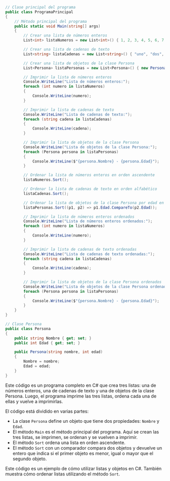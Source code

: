 ```c#
// Clase principal del programa
public class ProgramaPrincipal
{
    // Método principal del programa
    public static void Main(string[] args)
    {
        // Crear una lista de números enteros
        List<int> listaNumeros = new List<int>() { 1, 2, 3, 4, 5, 6, 7, 8, 9, 10 };

        // Crear una lista de cadenas de texto
        List<string> listaCadenas = new List<string>() { "uno", "dos", "tres", "cuatro", "cinco", "seis", "siete", "ocho", "nueve", "diez" };

        // Crear una lista de objetos de la clase Persona
        List<Persona> listaPersonas = new List<Persona>() { new Persona("Juan", 20), new Persona("María", 25), new Persona("Pedro", 30) };

        // Imprimir la lista de números enteros
        Console.WriteLine("Lista de números enteros:");
        foreach (int numero in listaNumeros)
        {
            Console.WriteLine(numero);
        }

        // Imprimir la lista de cadenas de texto
        Console.WriteLine("Lista de cadenas de texto:");
        foreach (string cadena in listaCadenas)
        {
            Console.WriteLine(cadena);
        }

        // Imprimir la lista de objetos de la clase Persona
        Console.WriteLine("Lista de objetos de la clase Persona:");
        foreach (Persona persona in listaPersonas)
        {
            Console.WriteLine($"{persona.Nombre} - {persona.Edad}");
        }

        // Ordenar la lista de números enteros en orden ascendente
        listaNumeros.Sort();

        // Ordenar la lista de cadenas de texto en orden alfabético
        listaCadenas.Sort();

        // Ordenar la lista de objetos de la clase Persona por edad en orden ascendente
        listaPersonas.Sort((p1, p2) => p1.Edad.CompareTo(p2.Edad));

        // Imprimir la lista de números enteros ordenados
        Console.WriteLine("Lista de números enteros ordenados:");
        foreach (int numero in listaNumeros)
        {
            Console.WriteLine(numero);
        }

        // Imprimir la lista de cadenas de texto ordenadas
        Console.WriteLine("Lista de cadenas de texto ordenadas:");
        foreach (string cadena in listaCadenas)
        {
            Console.WriteLine(cadena);
        }

        // Imprimir la lista de objetos de la clase Persona ordenados
        Console.WriteLine("Lista de objetos de la clase Persona ordenados:");
        foreach (Persona persona in listaPersonas)
        {
            Console.WriteLine($"{persona.Nombre} - {persona.Edad}");
        }
    }
}

// Clase Persona
public class Persona
{
    public string Nombre { get; set; }
    public int Edad { get; set; }

    public Persona(string nombre, int edad)
    {
        Nombre = nombre;
        Edad = edad;
    }
}
```

Este código es un programa completo en C# que crea tres listas: una de números enteros, una de cadenas de texto y una de objetos de la clase Persona. Luego, el programa imprime las tres listas, ordena cada una de ellas y vuelve a imprimirlas.

El código está dividido en varias partes:

* La clase `Persona` define un objeto que tiene dos propiedades: `Nombre` y `Edad`.
* El método `Main` es el método principal del programa. Aquí se crean las tres listas, se imprimen, se ordenan y se vuelven a imprimir.
* El método `Sort` ordena una lista en orden ascendente.
* El método `Sort` con un comparador compara dos objetos y devuelve un entero que indica si el primer objeto es menor, igual o mayor que el segundo objeto.

Este código es un ejemplo de cómo utilizar listas y objetos en C#. También muestra cómo ordenar listas utilizando el método `Sort`.